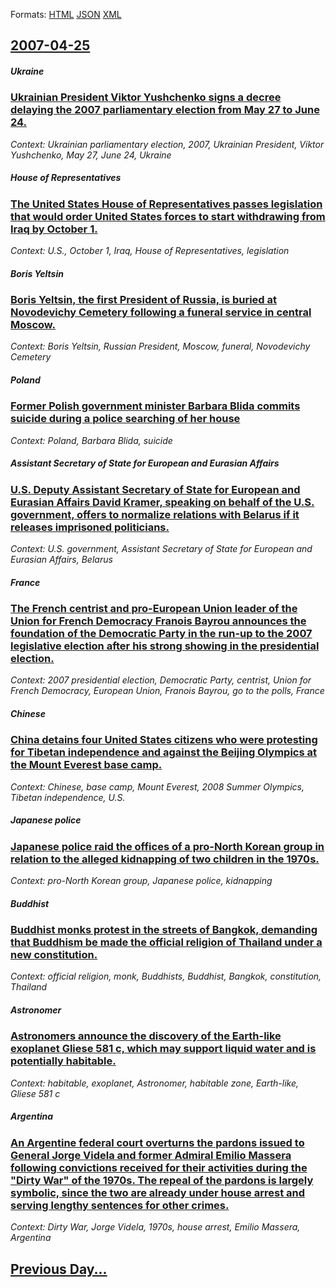 
Formats: [HTML](2007/04/25/index.html)  [JSON](2007/04/25/index.json)  [XML](2007/04/25/index.xml)  

## [2007-04-25](/news/2007/04/25/index.md)

##### Ukraine
### [ Ukrainian President Viktor Yushchenko signs a decree delaying the 2007 parliamentary election from May 27 to June 24. ](/news/2007/04/25/ukrainian-president-viktor-yushchenko-signs-a-decree-delaying-the-2007-parliamentary-election-from-may-27-to-june-24.md)
_Context: Ukrainian parliamentary election, 2007, Ukrainian President, Viktor Yushchenko, May 27, June 24, Ukraine_

##### House of Representatives
### [ The United States House of Representatives passes legislation that would order United States forces to start withdrawing from Iraq by October 1. ](/news/2007/04/25/the-united-states-house-of-representatives-passes-legislation-that-would-order-united-states-forces-to-start-withdrawing-from-iraq-by-octob.md)
_Context: U.S., October 1, Iraq, House of Representatives, legislation_

##### Boris Yeltsin
### [ Boris Yeltsin, the first President of Russia, is buried at Novodevichy Cemetery following a funeral service in central Moscow. ](/news/2007/04/25/boris-yeltsin-the-first-president-of-russia-is-buried-at-novodevichy-cemetery-following-a-funeral-service-in-central-moscow.md)
_Context: Boris Yeltsin, Russian President, Moscow, funeral, Novodevichy Cemetery_

##### Poland
### [ Former Polish government minister Barbara Blida commits suicide during a police searching of her house ](/news/2007/04/25/former-polish-government-minister-barbara-blida-commits-suicide-during-a-police-searching-of-her-house.md)
_Context: Poland, Barbara Blida, suicide_

##### Assistant Secretary of State for European and Eurasian Affairs
### [ U.S. Deputy Assistant Secretary of State for European and Eurasian Affairs David Kramer, speaking on behalf of the U.S. government, offers to normalize relations with Belarus if it releases imprisoned politicians. ](/news/2007/04/25/u-s-deputy-assistant-secretary-of-state-for-european-and-eurasian-affairs-david-kramer-speaking-on-behalf-of-the-u-s-government-offers.md)
_Context: U.S. government, Assistant Secretary of State for European and Eurasian Affairs, Belarus_

##### France
### [ The French centrist and pro-European Union leader of the Union for French Democracy Franois Bayrou announces the foundation of the Democratic Party in the run-up to the 2007 legislative election after his strong showing in the presidential election. ](/news/2007/04/25/the-french-centrist-and-pro-european-union-leader-of-the-union-for-french-democracy-francois-bayrou-announces-the-foundation-of-the-democra.md)
_Context: 2007 presidential election, Democratic Party, centrist, Union for French Democracy, European Union, Franois Bayrou, go to the polls, France_

##### Chinese
### [ China detains four United States citizens who were protesting for Tibetan independence and against the Beijing Olympics at the Mount Everest base camp. ](/news/2007/04/25/china-detains-four-united-states-citizens-who-were-protesting-for-tibetan-independence-and-against-the-beijing-olympics-at-the-mount-everes.md)
_Context: Chinese, base camp, Mount Everest, 2008 Summer Olympics, Tibetan independence, U.S._

##### Japanese police
### [ Japanese police raid the offices of a pro-North Korean group in relation to the alleged kidnapping of two children in the 1970s. ](/news/2007/04/25/japanese-police-raid-the-offices-of-a-pro-north-korean-group-in-relation-to-the-alleged-kidnapping-of-two-children-in-the-1970s.md)
_Context: pro-North Korean group, Japanese police, kidnapping_

##### Buddhist
### [ Buddhist monks protest in the streets of Bangkok, demanding that Buddhism be made the official religion of Thailand under a new constitution. ](/news/2007/04/25/buddhist-monks-protest-in-the-streets-of-bangkok-demanding-that-buddhism-be-made-the-official-religion-of-thailand-under-a-new-constitutio.md)
_Context: official religion, monk, Buddhists, Buddhist, Bangkok, constitution, Thailand_

##### Astronomer
### [ Astronomers announce the discovery of the Earth-like exoplanet Gliese 581 c, which may support liquid water and is potentially habitable. ](/news/2007/04/25/astronomers-announce-the-discovery-of-the-earth-like-exoplanet-gliese-581-c-which-may-support-liquid-water-and-is-potentially-habitable.md)
_Context: habitable, exoplanet, Astronomer, habitable zone, Earth-like, Gliese 581 c_

##### Argentina
### [ An Argentine federal court overturns the pardons issued to General Jorge Videla and former Admiral Emilio Massera following convictions received for their activities during the "Dirty War" of the 1970s. The repeal of the pardons is largely symbolic, since the two are already under house arrest and serving lengthy sentences for other crimes. ](/news/2007/04/25/an-argentine-federal-court-overturns-the-pardons-issued-to-general-jorge-videla-and-former-admiral-emilio-massera-following-convictions-rec.md)
_Context: Dirty War, Jorge Videla, 1970s, house arrest, Emilio Massera, Argentina_

## [Previous Day...](/news/2007/04/24/index.md)

